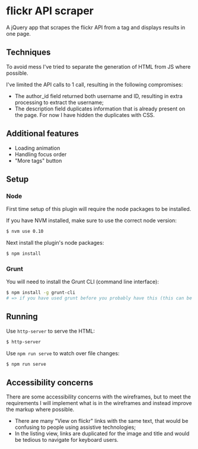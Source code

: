 # flickr API scraper
A jQuery app that scrapes the flickr API from a tag and displays results in one page.

## Techniques
To avoid mess I've tried to separate the generation of HTML from JS where possible.

I've limited the API calls to 1 call, resulting in the following compromises:
* The author_id field returned both username and ID, resulting in extra processing to extract the username;
* The description field duplicates information that is already present on the page. For now I have hidden the duplicates with CSS.

## Additional features
* Loading animation
* Handling focus order
* "More tags" button

## Setup
### Node
First time setup of this plugin will require the node packages to be installed.

If you have NVM installed, make sure to use the correct node version:
```bash
$ nvm use 0.10
```
Next install the plugin's node packages:

```bash
$ npm install
```

### Grunt
You will need to install the Grunt CLI (command line interface):

```bash
$ npm install -g grunt-cli
# => if you have used grunt before you probably have this (this can be run from any directory)
```

## Running
Use `http-server` to serve the HTML:
```bash
$ http-server
```

Use `npm run serve` to watch over file changes:
```bash
$ npm run serve
```

## Accessibility concerns
There are some accessibility concerns with the wireframes, but to meet the requirements I will implement what is in the wireframes and instead improve the markup where possible.
* There are many "View on flickr" links with the same text, that would be confusing to people using assistive technologies;
* In the listing view, links are duplicated for the image and title and would be tedious to navigate for keyboard users.

